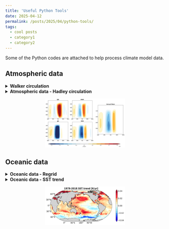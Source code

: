 ```yaml
---
title: 'Useful Python Tools'
date: 2025-04-12
permalink: /posts/2025/04/python-tools/
tags:
  - cool posts
  - category1
  - category2
---
```


Some of the Python codes are attached to help process climate model data.

## Atmospheric data

<details>

<summary><strong>Walker circulation</strong></summary>

<pre><code class="language-python">
import xarray as xr
import numpy as np

print("Walker circulation diagnostics complete")
</code></pre>


</details> 


<details>
<summary><strong>Atmospheric data - Hadley circulation</strong></summary>

```python
  
import xarray as xr
import numpy as np
```

</details> 

<p align="center">
  <img src="/images/post/python-tools/fig_hadley_cell.png" alt="Hadley cell" width="50%">
</p>

## Oceanic data
<details>

<summary><strong>Oceanic data - Regrid</strong></summary>

```python
import xesmf as xe
import xarray as xr
import numpy as np

def read_data(data):
    grid_in     = {'lon': data.TLONG, 'lat': data.TLAT}  # note: oceanic grid may be (TLONG, TLAT) or (ULONG, ULAT)
    grid_out    = {'lon': lon, 'lat': lat}               # the atmospheric grid or other grid you want
    regridder   = xe.Regridder(grid_in, grid_out, 'bilinear', periodic=True)
    var_out     = regridder(data)
    return var_out

ds_latlon = xr.open_dataset('/your_path/xxxx_cam.h0.1850-01.nc')
lat, lon = ds_latlon['lat'], ds_latlon['lon']

ds = xr.open_dataset('/your_path/xxxx_pop.h.1850-01.nc')
sst = ds['TEMP'].isel(z_t=0)

sst_reg = read_data(sst)
```

</details>

<details> 
  
<summary><strong>Oceanic data - SST trend</strong></summary>

```python
# Calculate SST trend over time
import xarray as xr
import numpy as np

ds = xr.open_dataset('/your_path/xxxx_pop.h.1850-01.nc')
sst = ds['TEMP'].isel(z_t=0)
```

</details>

<p align="center">
  <img src="/images/post/python-tools/sst_trend_robin.png" alt="SST trend" width="50%">
</p>



